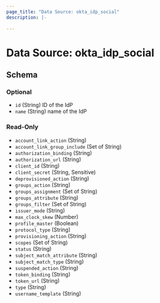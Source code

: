 ```yaml
---
page_title: "Data Source: okta_idp_social"
description: |-
  
---
```


# Data Source: okta_idp_social





<!-- schema generated by tfplugindocs -->
## Schema

### Optional

- `id` (String) ID of the IdP
- `name` (String) name of the IdP

### Read-Only

- `account_link_action` (String)
- `account_link_group_include` (Set of String)
- `authorization_binding` (String)
- `authorization_url` (String)
- `client_id` (String)
- `client_secret` (String, Sensitive)
- `deprovisioned_action` (String)
- `groups_action` (String)
- `groups_assignment` (Set of String)
- `groups_attribute` (String)
- `groups_filter` (Set of String)
- `issuer_mode` (String)
- `max_clock_skew` (Number)
- `profile_master` (Boolean)
- `protocol_type` (String)
- `provisioning_action` (String)
- `scopes` (Set of String)
- `status` (String)
- `subject_match_attribute` (String)
- `subject_match_type` (String)
- `suspended_action` (String)
- `token_binding` (String)
- `token_url` (String)
- `type` (String)
- `username_template` (String)


